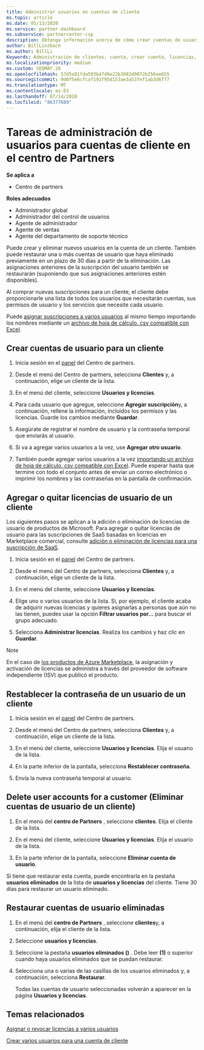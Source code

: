 ```yaml
---
title: Administrar usuarios en cuentas de cliente
ms.topic: article
ms.date: 05/13/2020
ms.service: partner-dashboard
ms.subservice: partnercenter-csp
description: Obtenga información acerca de cómo crear cuentas de usuario para un cliente, agregar o quitar licencias de usuario, restablecer contraseñas de usuario, eliminar cuentas de usuario o restaurarlas.
author: BillLinzbach
ms.author: BillLi
Keywords: Administración de clientes, cuenta, crear cuenta, licencias, asignar licencia, administración de usuarios, contraseña, restablecer contraseña, cambiar contraseña
ms.localizationpriority: medium
ms.custom: SEOMAY.20
ms.openlocfilehash: 57d5a91fda593b47d6e22b3682d0072b256ae655
ms.sourcegitcommit: 9d0f5e6cfcaf191f95d153ae3a53fef1ab3d6f77
ms.translationtype: MT
ms.contentlocale: es-ES
ms.lasthandoff: 07/14/2020
ms.locfileid: "86377689"
---
```

# <a name="user-management-tasks-for-customer-accounts-in-partner-center"></a>Tareas de administración de usuarios para cuentas de cliente en el centro de Partners

**Se aplica a**

- Centro de partners

**Roles adecuados**

- Administrador global
- Administrador del control de usuarios
- Agente de administrador
- Agente de ventas
- Agente del departamento de soporte técnico

Puede crear y eliminar nuevos usuarios en la cuenta de un cliente. También puede restaurar una o más cuentas de usuario que haya eliminado previamente en un plazo de 30 días a partir de la eliminación. Las asignaciones anteriores de la suscripción del usuario también se restaurarán (suponiendo que sus asignaciones anteriores estén disponibles).

Al comprar nuevas suscripciones para un cliente, el cliente debe proporcionarle una lista de todos los usuarios que necesitarán cuentas, sus permisos de usuario y los servicios que necesite cada usuario.  

Puede [asignar suscripciones a varios usuarios](bulk-license-provisioning-for-multiple-users.md) al mismo tiempo importando los nombres mediante un [archivo de hoja de cálculo. csv compatible con Excel](adding-multiple-users-to-a-customer-account.md).

<a href="" id="createuseraccounts"></a>

## <a name="create-user-accounts-for-a-customer"></a>Crear cuentas de usuario para un cliente

1. Inicia sesión en el [panel](https://partner.microsoft.com/dashboard) del Centro de partners.

2. Desde el menú del Centro de partners, selecciona **Clientes** y, a continuación, elige un cliente de la lista.

3. En el menú del cliente, seleccione **Usuarios y licencias**.

4. Para cada usuario que agregue, seleccione **Agregar suscripción**y, a continuación, rellene la información, incluidos los permisos y las licencias. Guarde los cambios mediante **Guardar**.

5. Asegúrate de registrar el nombre de usuario y la contraseña temporal que enviarás al usuario.

6. Si va a agregar varios usuarios a la vez, use **Agregar otro usuario**.

7. También puede agregar varios usuarios a la vez [importando un archivo de hoja de cálculo. csv compatible con Excel](adding-multiple-users-to-a-customer-account.md). Puede esperar hasta que termine con todo el conjunto antes de enviar un correo electrónico o imprimir los nombres y las contraseñas en la pantalla de confirmación.

<a href="" id="userlicensing"></a>

## <a name="add-or-remove-user-licenses-for-a-customer"></a>Agregar o quitar licencias de usuario de un cliente

Los siguientes pasos se aplican a la adición o eliminación de licencias de usuario de productos de Microsoft. Para agregar o quitar licencias de usuario para las suscripciones de SaaS basadas en licencias en Marketplace comercial, consulte [adición o eliminación de licencias para una suscripción de SaaS](csp-commercial-marketplace-manage.md#add-or-remove-licenses-for-a-saas-subscription).

1. Inicia sesión en el [panel](https://partner.microsoft.com/dashboard) del Centro de partners.

2. Desde el menú del Centro de partners, selecciona **Clientes** y, a continuación, elige un cliente de la lista.

3. En el menú del cliente, seleccione **Usuarios y licencias**.

4. Elige uno o varios usuarios de la lista. Si, por ejemplo, el cliente acaba de adquirir nuevas licencias y quieres asignarlas a personas que aún no las tienen, puedes usar la opción **Filtrar usuarios por...** para buscar el grupo adecuado.

5. Selecciona **Administrar licencias**. Realiza los cambios y haz clic en **Guardar**.

> [!NOTE]
> En el caso de [los productos de Azure Marketplace](csp-commercial-marketplace-manage.md#assign-licenses-and-activate-a-subscription-on-behalf-of-a-customer), la asignación y activación de licencias se administra a través del proveedor de software independiente (ISV) que publicó el producto.

<a href="" id="resetpassword"></a>

## <a name="reset-a-users-password-for-a-customer"></a>Restablecer la contraseña de un usuario de un cliente

1. Inicia sesión en el [panel](https://partner.microsoft.com/dashboard) del Centro de partners.

2. Desde el menú del Centro de partners, selecciona **Clientes** y, a continuación, elige un cliente de la lista.

3.  En el menú del cliente, seleccione **Usuarios y licencias**. Elija el usuario de la lista.

4.  En la parte inferior de la pantalla, selecciona **Restablecer contraseña**. 

5.  Envía la nueva contraseña temporal al usuario.

<a href="" id="deleteuseraccounts"></a>

## <a name="delete-user-accounts-for-a-customer"></a>Delete user accounts for a customer (Eliminar cuentas de usuario de un cliente)

1.  En el menú del **centro de Partners** , seleccione **clientes**. Elija el cliente de la lista.

2.  En el menú del cliente, seleccione **Usuarios y licencias**. Elija el usuario de la lista.

3.  En la parte inferior de la pantalla, seleccione **Eliminar cuenta de usuario**.

Si tiene que restaurar esta cuenta, puede encontrarla en la pestaña **usuarios eliminados** de la lista de **usuarios y licencias** del cliente. Tiene 30 días para restaurar un usuario eliminado.

<a href="" id="restoreuseraccounts"></a>

## <a name="restore-deleted-user-accounts"></a>Restaurar cuentas de usuario eliminadas

1.  En el menú del **centro de Partners** , seleccione **clientes**y, a continuación, elija el cliente de la lista.

2.  Seleccione **usuarios y licencias**.

3.  Seleccione la pestaña **usuarios eliminados ()** . Debe leer **(1)** o superior cuando haya usuarios eliminados que se puedan restaurar.

4.  Selecciona una o varias de las casillas de los usuarios eliminados y, a continuación, selecciona **Restaurar**.

    Todas las cuentas de usuario seleccionadas volverán a aparecer en la página **Usuarios y licencias**.

## <a name="related-topics"></a>Temas relacionados


[Asignar o revocar licencias a varios usuarios](bulk-license-provisioning-for-multiple-users.md)

[Crear varios usuarios para una cuenta de cliente](adding-multiple-users-to-a-customer-account.md)
